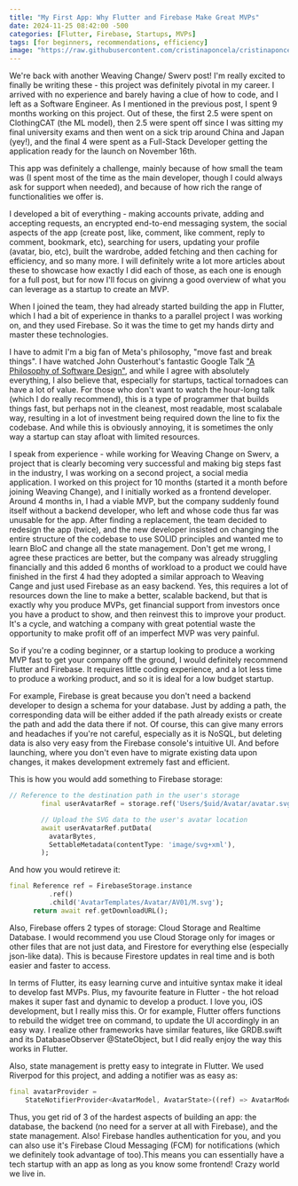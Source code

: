 ```yaml
---
title: "My First App: Why Flutter and Firebase Make Great MVPs"
date: 2024-11-25 08:42:00 -500
categories: [Flutter, Firebase, Startups, MVPs]
tags: [for beginners, recommendations, efficiency]
image: "https://raw.githubusercontent.com/cristinaponcela/cristinaponcela.github.io/refs/heads/main/assets/img/ClothingCAT/Swerv-app.png"
---
```


We're back with another Weaving Change/ Swerv post! I'm really excited to finally be writing these - this project was definitely pivotal in my career. I arrived with no experience and barely having a clue of how to code, and I left as a Software Engineer. As I mentioned in the previous post, I spent 9 months working on this project. Out of these, the first 2.5 were spent on ClothingCAT (the ML model), then 2.5 were spent off since I was sitting my final university exams and then went on a sick trip around China and Japan (yey!), and the final 4 were spent as a Full-Stack Developer getting the application ready for the launch on November 16th.

This app was definitely a challenge, mainly because of how small the team was (I spent most of the time as the main developer, though I could always ask for support when needed), and because of how rich the range of functionalities we offer is. 

I developed a bit of everything - making accounts private, adding and accepting requests,  an encrypted end-to-end messaging system, the social aspects of the app (create post, like, comment, like comment, reply to comment, bookmark, etc), searching for users, updating your profile (avatar, bio, etc), built the wardrobe, added fetching and then caching for efficiency, and so many more. I will definitely write a lot more articles about these to showcase how exactly I did each of those, as each one is enough for a full post, but for now I'll focus on givinng a good overview of what you can leverage as a startup to create an MVP.

When I joined the team, they had already started building the app in Flutter, which I had a bit of experience in thanks to a parallel project I was working on, and they used Firebase. So it was the time to get my hands dirty and master these technologies.

I have to admit I'm a big fan of Meta's philosophy, "move fast and break things". I have watched John Ousterhout's fantastic Google Talk ["A Philosophy of Software Design"](https://www.youtube.com/watch?v=bmSAYlu0NcY), and while I agree with absolutely everything, I also believe that, especially for startups, tactical tornadoes can have a lot of value. For those who don't want to watch the hour-long talk (which I do really recommend), this is a type of programmer that builds things fast, but perhaps not in the cleanest, most readable, most scalabale way, resulting in a lot of investment being required down the line to fix the codebase. And while this is obviously annoying, it is sometimes the only way a startup can stay afloat with limited resources.

I speak from experience - while working for Weaving Change on Swerv, a project that is clearly becoming very successful and making big steps fast in the industry, I was working on a second project, a social media application. I worked on this project for 10 months (started it a month before joining Weaving Change), and I initially worked as a frontend developer. Around 4 months in, I had a viable MVP, but the company suddenly found itself without a backend developer, who left and whose code thus far was unusable for the app. After finding a replacement, the team decided to redesign the app (twice), and the new developer insisted on changing the entire structure of the codebase to use SOLID principles and wanted me to learn BloC and change all the state management. Don't get me wrong, I agree these practices are better, but the company was already struggling financially and this added 6 months of workload to a product we could have finished in the first 4 had they adopted a similar approach to Weaving Cange and just used Firebase as an easy backend. Yes, this requires a lot of resources down the line to make a better, scalable backend, but that is exactly why you produce MVPs, get financial support from investors once you have a product to show, and then reinvest this to improve your product. It's a cycle, and watching a company with great potential waste the opportunity to make profit off of an imperfect MVP was very painful.

So if you're a coding beginner, or a startup looking to produce a working MVP fast to get your company off the ground, I would definitely recommend Flutter and Firebase. It requires little coding experience, and a lot less time to produce a working product, and so it is ideal for a low budget startup.

For example, Firebase is great because you don't need a backend developer to design a schema for your database. Just by adding a path, the corresponding data will be either added if the path already exists or create the path and add the data there if not. Of course, this can give many errors and headaches if you're not careful, especially as it is NoSQL, but deleting data is also very easy from the Firebase console's intuitive UI. And before launching, where you don't even have to migrate existing data upon changes, it makes development extremely fast and efficient.

This is how you would add something to Firebase storage:

```dart
// Reference to the destination path in the user's storage
        final userAvatarRef = storage.ref('Users/$uid/Avatar/avatar.svg');

        // Upload the SVG data to the user's avatar location
        await userAvatarRef.putData(
          avatarBytes,
          SettableMetadata(contentType: 'image/svg+xml'),
        );
```

And how you would retireve it:

```dart
final Reference ref = FirebaseStorage.instance
          .ref()
          .child('AvatarTemplates/Avatar/AV01/M.svg');
      return await ref.getDownloadURL();
```

Also, Firebase offers 2 types of storage: Cloud Storage and Realtime Database. I would recommend you use Cloud Storage only for images or other files that are not just data, and Firestore for everything else (especially json-like data). This is because Firestore updates in real time and is both easier and faster to access.  

In terms of Flutter, its easy learning curve and intuitive syntax make it ideal to develop fast MVPs. Plus, my favourite feature in Flutter - the hot reload makes it super fast and dynamic to develop a product. I love you, iOS development, but I really miss this. Or for example, Flutter offers functions to rebuild the widget tree on command, to update the UI accordingly in an easy way. I realize other frameworks have similar features, like GRDB.swift and its DatabaseObserver @StateObject, but I did really enjoy the way this works in Flutter. 

Also, state management is pretty easy to integrate in Flutter. We used Riverpod for this project, and adding a notifier was as easy as:

```dart
final avatarProvider =
    StateNotifierProvider<AvatarModel, AvatarState>((ref) => AvatarModel());
```

Thus, you get rid of 3 of the hardest aspects of building an app: the database, the backend (no need for a server at all with Firebase), and the state management. Also! Firebase handles authentication for you, and you can also use it's Firebase Cloud Messaging (FCM) for notifications (which we definitely took advantage of too).This means you can essentially have a tech startup with an app as long as you know some frontend! Crazy world we live in.


